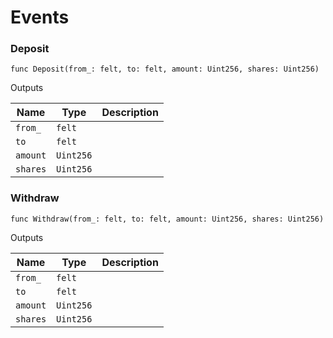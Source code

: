 # Events

### Deposit

`func Deposit(from_: felt, to: felt, amount: Uint256, shares: Uint256)`


Outputs

| Name | Type | Description |
|------|------|-------------|
| `from_` | `felt` |  |
| `to` | `felt` |  |
| `amount` | `Uint256` |  |
| `shares` | `Uint256` |  |

### Withdraw

`func Withdraw(from_: felt, to: felt, amount: Uint256, shares: Uint256)`


Outputs

| Name | Type | Description |
|------|------|-------------|
| `from_` | `felt` |  |
| `to` | `felt` |  |
| `amount` | `Uint256` |  |
| `shares` | `Uint256` |  |


